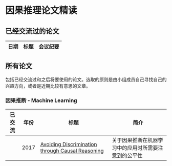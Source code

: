 # 因果推理论文精读
## 已经交流过的论文
|  日期 | 标题 |会议纪要|
|-------|------|------| 

## 所有论文
包括已经交流过和之后将要使用的论文。选取的原则是由小组成员自己寻找自己的兴趣方向，或者是近期比较有意思的文章。
### 因果推断 - Machine Learning
|  已交流 |年份| 标题 |简介|
|-------|-------|------|------| 
||2017|[Avoiding Discrimination through Causal Reasoning](https://proceedings.neurips.cc/paper/2017/file/f5f8590cd58a54e94377e6ae2eded4d9-Paper.pdf)|关于因果推断在机器学习中的应用时所需要注意到的公平性|
